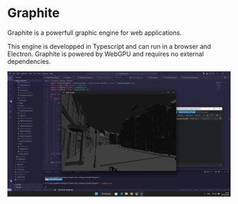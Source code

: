 # Graphite
Graphite is a powerfull graphic engine for web applications.

This engine is developped in Typescript and can run in a browser and Electron. Graphite is powered by WebGPU and requires no external dependencies.

![alt text](Demo.png)
